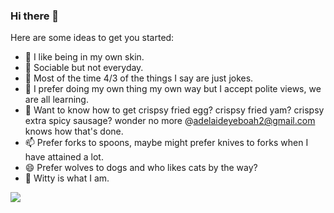 ### Hi there 👋

Here are some ideas to get you started:

- 🔭 I like being in my own skin.
- 🌱 Sociable but not everyday.
- 👯 Most of the time 4/3 of the things I say are just jokes.
- 🤔 I prefer doing my own thing my own way but I accept polite views, we are all learning.
- 💬 Want to know how to get crispsy fried egg? crispsy fried yam? crispsy extra spicy sausage? wonder no more @adelaideyeboah2@gmail.com knows how that's done.
- 📫 Prefer forks to spoons, maybe might prefer knives to forks when I have attained a lot.
- 😄 Prefer wolves to dogs and who likes cats by the way?
- 🌱 Witty is what I am.


<img align="center" src="https://github-readme-stats.vercel.app/api/top-langs/?username=allytyson16&theme=dark&layout=compact"/>
